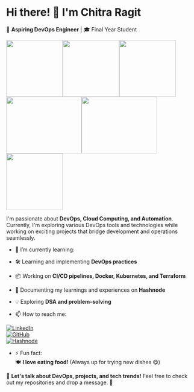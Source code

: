 # Hi there! 👋 I'm Chitra Ragit  
🚀 **Aspiring DevOps Engineer** | 🎓 Final Year Student 

<p>
  <img src="https://github.com/user-attachments/assets/90f8a4f2-aa89-4572-9be5-63cad2dbcb93" width="150" height="150"><img src="https://github.com/user-attachments/assets/1cf7adbb-74a0-4e46-ad91-af249df2c73a" width="150" height="150"><img src="https://github.com/user-attachments/assets/f940b2e0-6877-4941-9257-7ee9d7625761" width="150" height="150"><img src="https://github.com/user-attachments/assets/a3909d9c-708c-4cee-83e6-2d4a779945bc" width="200" height="150"><img src="https://github.com/user-attachments/assets/83643735-6d35-4306-ad58-38e171afe37c" width="200" height="150"><img src="https://github.com/user-attachments/assets/e00f20f0-3116-48c7-979e-e837004fc562" width="150" height="150">
</p> 
 

I'm passionate about **DevOps, Cloud Computing, and Automation**. Currently, I'm exploring various DevOps tools and technologies while working on exciting projects that bridge development and operations seamlessly.  

- 🌱 I’m currently learning:  
- 🛠 Learning and implementing **DevOps practices**  
- 📦 Working on **CI/CD pipelines, Docker, Kubernetes, and Terraform**  
- 📝 Documenting my learnings and experiences on **Hashnode**  
- 💡 Exploring **DSA and problem-solving** 

- 📫 How to reach me:
  
 [![LinkedIn](https://img.shields.io/badge/-LinkedIn-blue?style=flat&logo=Linkedin&logoColor=white)](https://www.linkedin.com/in/chitra-ragit-283aa422a/)  
[![GitHub](https://img.shields.io/badge/-GitHub-black?style=flat&logo=github)](https://github.com/ChitraRagit123)  
[![Hashnode](https://img.shields.io/badge/-Hashnode-2962FF?style=flat&logo=hashnode&logoColor=white)](https://hashnode.com/@chitra581)  

- ⚡ Fun fact:  
🍽️ **I love eating food!** (Always up for trying new dishes 😋)


💬 **Let's talk about DevOps, projects, and tech trends!** Feel free to check out my repositories and drop a message. 🚀  
